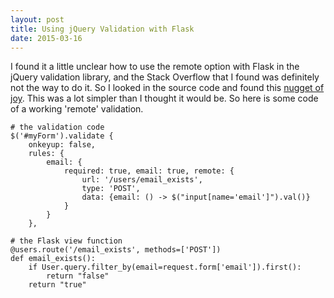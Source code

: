 ```yaml
---
layout: post
title: Using jQuery Validation with Flask
date: 2015-03-16
---
```


I found it a little unclear how to use the remote option with Flask in the jQuery validation library, and the Stack Overflow that I found was definitely not the way to do it. So I looked in the source code and found this [nugget of joy](https://github.com/jzaefferer/jquery-validation/blob/master/src/core.js#L1302). This was a lot simpler than I thought it would be. So here is some code of a working 'remote' validation.  

    # the validation code
    $('#myForm').validate {
        onkeyup: false,
        rules: {
            email: {
                required: true, email: true, remote: {
                    url: '/users/email_exists',
                    type: 'POST',
                    data: {email: () -> $("input[name='email']").val()}
                }
            }
        },

    # the Flask view function
    @users.route('/email_exists', methods=['POST'])
    def email_exists():
        if User.query.filter_by(email=request.form['email']).first():
            return "false"
        return "true"
